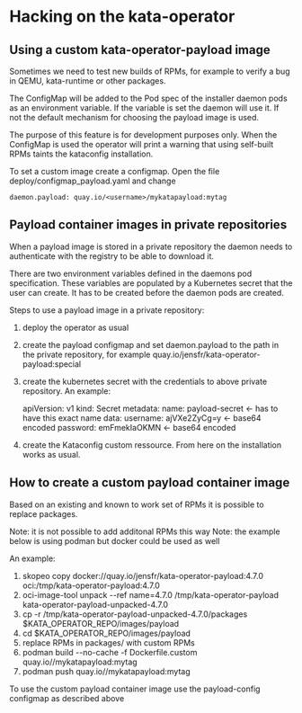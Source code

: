 # Hacking on the kata-operator

## Using a custom kata-operator-payload image

Sometimes we need to test new builds of RPMs, for example to
verify a bug in QEMU, kata-runtime or other packages.

The ConfigMap will be added to the Pod spec of the installer daemon pods as
an environment variable. If the variable is set the daemon will use it. If not
the default mechanism for choosing the payload image is used.

The purpose of this feature is for development purposes only. When the
ConfigMap is used the operator will print a warning that using self-built RPMs
taints the kataconfig installation.

To set a custom image create a configmap. Open the file deploy/configmap_payload.yaml and
change

    daemon.payload: quay.io/<username>/mykatapayload:mytag

## Payload container images in private repositories

When a payload image is stored in a private repository the daemon
needs to authenticate with the registry to be able to download it.

There are two environment variables defined in the daemons pod specification.
These variables are populated by a Kubernetes secret that the user can create.
It has to be created before the daemon pods are created.

Steps to use a payload image in a private repository:

1. deploy the operator as usual
2. create the payload configmap and set daemon.payload to the path in
   the private repository, for example
   quay.io/jensfr/kata-operator-payload:special
3. create the kubernetes secret with the credentials to above private
   repository. An example:

   apiVersion: v1
     kind: Secret
   metadata:
     name: payload-secret   <- has to have this exact name
   data:
     username: ajVXe2ZyCg=y <- base64 encoded
     password: emFmekIaOKMN <- base64 encoded

4. create the Kataconfig custom ressource. From here on the
   installation works as usual.

## How to create a custom payload container image

Based on an existing and known to work set of RPMs it is possible to replace
packages.

Note: it is not possible to add additonal RPMs this way
Note: the example below is using podman but docker could be used as well

An example:

1. skopeo copy docker://quay.io/jensfr/kata-operator-payload:4.7.0 oci:/tmp/kata-operator-payload:4.7.0
2. oci-image-tool unpack --ref name=4.7.0  /tmp/kata-operator-payload kata-operator-payload-unpacked-4.7.0
3. cp -r /tmp/kata-operator-payload-unpacked-4.7.0/packages $KATA_OPERATOR_REPO/images/payload
4. cd $KATA_OPERATOR_REPO/images/payload
5. replace RPMs in packages/ with custom RPMs
6. podman build --no-cache -f Dockerfile.custom quay.io/<username>/mykatapayload:mytag
7. podman push quay.io/<username>/mykatapayload:mytag

To use the custom payload container image use the payload-config configmap as described above

